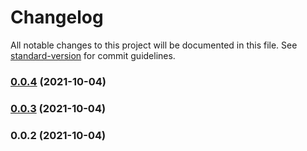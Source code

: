 # Changelog

All notable changes to this project will be documented in this file. See [standard-version](https://github.com/conventional-changelog/standard-version) for commit guidelines.

### [0.0.4](https://github.com/jlguenego/express-oauth2-client/compare/v0.0.3...v0.0.4) (2021-10-04)

### [0.0.3](https://github.com/jlguenego/express-oauth2-client/compare/v0.0.2...v0.0.3) (2021-10-04)

### 0.0.2 (2021-10-04)
